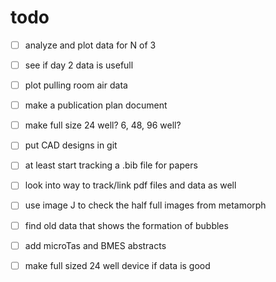 todo
====

- [ ] analyze and plot data for N of 3
 - [ ] see if day 2 data is usefull
 - [ ] plot pulling room air data

- [ ] make a publication plan document
 - [ ] make full size 24 well? 6, 48, 96 well?

- [ ] put CAD designs in git

- [ ] at least start tracking a .bib file for papers
 - [ ] look into way to track/link pdf files and data as well

- [ ] use image J to check the half full images from metamorph

- [ ] find old data that shows the formation of bubbles

- [ ] add microTas and BMES abstracts

- [ ] make full sized 24 well device if data is good
